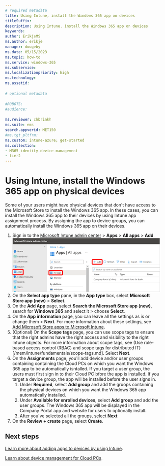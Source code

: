 ```yaml
---
# required metadata
title: Using Intune, install the Windows 365 app on devices
titleSuffix:
description: Using Intune, install the Windows 365 app on devices
keywords:
author: ErikjeMS  
ms.author: erikje
manager: dougeby
ms.date: 05/15/2023
ms.topic: how-to
ms.service: windows-365
ms.subservice:
ms.localizationpriority: high
ms.technology:
ms.assetid: 

# optional metadata

#ROBOTS:
#audience:

ms.reviewer: chbrinkh
ms.suite: ems
search.appverid: MET150
#ms.tgt_pltfrm:
ms.custom: intune-azure; get-started
ms.collection:
- M365-identity-device-management
- tier2
---
```


# Using Intune, install the Windows 365 app on physical devices

Some of your users might have physical devices that don't have access to the Microsoft Store to install the Windows 365 app. In these cases, you can install the Windows 365 app to their devices by using Intune app assignment process. By assigning the app to device groups, you can automatically install the Windows 365 app on their devices.

1. Sign in to the [Microsoft Intune admin center](https://go.microsoft.com/fwlink/?linkid=2109431) > **Apps** > **All apps** > **Add**.
    ![Screenshot of add an app](./media/install-windows-365-app-intune/add-app.png)
2. On the **Select app type** pane, in the **App type** box, select **Microsoft Store app (new)** > **Select**.
3. On the **Add App** page, select **Search the Microsoft Store app (new)**, search for **Windows 365** and select it > choose **Select**.
4. On the **App information** page, you can leave all the settings as is or change them > **Next**. For more information about these settings, see [Add Microsoft Store apps to Microsoft Intune](/mem/intune/apps/store-apps-microsoft.md).
5. (Optional) On the **Scope tags** page, you can use scope tags to ensure that the right admins have the right access and visibility to the right Intune objects. For more information about scope tags, see (Use role-based access control (RBAC) and scope tags for distributed IT)[/mem/intune/fundamentals/scope-tags.md]. Select **Next**.
6. On the **Assignments** page, you'll add device and/or user groups containing containing the Cloud PCs on which you want the Windows 365 app to be automatically isntalled. If you target a user group, the users must first sign in to their Cloud PC bfore the app is installed. If you target a device group, the app will be installed before the user signs in.
    1. Under **Required**, select **Add group** and add the gruops containing the physical devices on which you want the Windows 365 app automatically installed.
    2. Under **Available for enrolled devices**, select **Add group** and add the user groups. The Windows 365 app will be displayed in the Company Portal app and website for users to optionally install.
    3. After you've selected all the groups, select **Next**
7. On the **Review + create** page, select **Create**.

<!-- ########################## -->
## Next steps

[Learn more about adding apps to devices by using Intune](/mem/intune/apps/apps-add).

[Learn about device management for Cloud PCs](device-management-overview.md).

